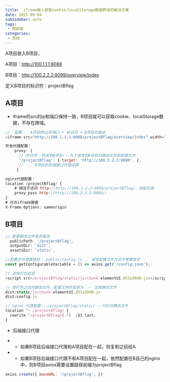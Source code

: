 ```yaml
---
title:  iframe嵌入获取cookie/localStorage数据跨域的解决方案
date: 2021-09-04
subSidebar: auto
tags:
 - 微前端
categories: 
 - 其他
---
```



A项目嵌入B项目，

A项目：http://100.1.1.1:8088

B项目：http://100.2.2.2:8099/overview/index

定义B项目的标识符：projectBflag

## A项目

- iframe的src的ip和端口保持一致，B项目就可以获取cookie、localStorage数据，不存在跨域。

``` js
//  配置：  A项目的ip和端口 + 标识词 + B项目的路由
<iframe src="http://100.1.1.1:8088/projectBflag/overview/index" width="1000px" height="600px"></iframe>

开发代理配置：
    proxy: {
      // 标识符--转发到B项目---为了请求到B项目的静态文件和配置文件
      '/projectBflag': { target: 'http://100.2.2.2:8099', },
      // ... B项目的后端接口代理设置
     }

nginx代理配置：
location /projectBflag/ {
    # 相当于访问 http://http://100.2.2.2:8099/projectBflag/，保留后缀
    proxy_pass http://http://100.2.2.2:8099/;
}
# 允许iframe嵌套
X-Frame-Options: sameorigin   
```

##   B项目

``` js
// 配置静态文件请求路径
  publicPath: '/projectBflag',
  outputDir: 'dist',
  assetsDir: 'static',

//配置文件放置路径： public/config.js    请求配置文件方式不需要改变
const getConfigurableVariable = () => axios.get('/config.json');

// 这样打包变成 
<script src=/projectBflag/static/js/chunk-elementUI.d51a30d0.js></script>

// 而打包之后的静态文件、配置文件的目录为：-- 注意静态文件
dist/static/js/chunk-elementUI.d51a30d0.js
dist/config.js

// nginx 代理配置---/projectBflag/static/---只针对静态文件
location ^~ /projectBflag/ {
  rewrite ^/projectBflag/(.*)  /$1 last;
}
```

- 后端接口代理

- - 如果B项目后端接口代理和A项目配在一起，则复制之前给A

- - 如果B项目后端接口代理不和A项目配在一起，依然配置在B自己的nginx中，则B项目axios需要设置路径前缀为projectBflag

```js
axios.create({ baseURL: '/projectBflag', })
```

